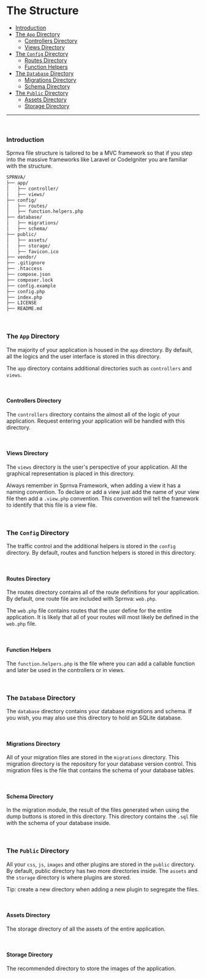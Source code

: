 # The Structure

- [Introduction](#intro)
- [The `App` Directory](#app)
	- [Controllers Directory](#controllers)
	- [Views Directory](#views)
- [The `Config` Directory](#config)
	- [Routes Directory](#routes)
	- [Function Helpers](#helpers)
- [The `Database` Directory](#database)
	- [Migrations Directory](#migrations)
	- [Schema Directory](#schema)
- [The `Public` Directory](#public)
	- [Assets Directory](#assets)
	- [Storage Directory](#storage)

---
<!-- ![alt text](public/storage/images/file_structure.png) -->

<a name="intro" style="padding-top: 30px;">&nbsp;</a>
### Introduction
Sprnva file structure is tailored to be a MVC framework so that if you step into the massive frameworks like Laravel or CodeIgniter you are familiar with the structure.

```sh
SPRNVA/
├── app/
│   ├── controller/
│   ├── views/
├── config/
│   ├── routes/
│   ├── function.helpers.php
├── database/
│   ├── migrations/
│   ├── schema/
├── public/
│   ├── assets/
│   ├── storage/
│   ├── favicon.ico
├── vendor/
├── .gitignore
├── .htaccess
├── compose.json
├── composer.lock
├── config.example
├── config.php
├── index.php
├── LICENSE
├── README.md
```

<a name="app" style="padding-top: 30px;">&nbsp;</a>
### The `App` Directory
The majority of your application is housed in the `app` directory. By default, all the logics and the user interface is stored in this directory.

The `app` directory contains additional directories such as `controllers` and `views`.

<a name="controllers" style="padding-top: 30px;">&nbsp;</a>
#### Controllers Directory
The `controllers` directory contains the almost all of the logic of your application. Request entering your application will be handled with this directory.

<a name="views" style="padding-top: 30px;">&nbsp;</a>
#### Views Directory
The `views` directory is the user's perspective of your application. All the graphical representation is placed in this directory.

Always remember in Sprnva Framework, when adding a view it has a naming convention. To declare or add a view just add the name of your view file then add a `.view.php` convention. This convention will tell the framework to identify that this file is a view file.

<a name="config" style="padding-top: 30px;">&nbsp;</a>
### The `Config` Directory
The traffic control and the additional helpers is stored in the `config` directory. By default, routes and function helpers is stored in this directory.

<a name="routes" style="padding-top: 30px;">&nbsp;</a>
#### Routes Directory
The routes directory contains all of the route definitions for your application. By default, one route file are included with Sprnva: `web.php`.

The `web.php` file contains routes that the user define for the entire application. It is likely that all of your routes will most likely be defined in the `web.php` file.

<a name="helpers" style="padding-top: 30px;">&nbsp;</a>
#### Function Helpers
The `function.helpers.php` is the file where you can add a callable function and later be used in the controllers or in views. 

<a name="database" style="padding-top: 30px;">&nbsp;</a>
### The `Database` Directory
The `database` directory contains your database migrations and schema. If you wish, you may also use this directory to hold an SQLite database.

<a name="migrations" style="padding-top: 30px;">&nbsp;</a>
#### Migrations Directory
All of your migration files are stored in the `migrations` directory. This migration directory is the repository for your database version control. This migration files is the file that contains the schema of your database tables.

<a name="schema" style="padding-top: 30px;">&nbsp;</a>
#### Schema Directory
In the migration module, the result of the files generated when using the dump buttons is stored in this directory. This directory contains the `.sql` file with the schema of your database inside.

<a name="public" style="padding-top: 30px;">&nbsp;</a>
### The `Public` Directory
All your `css`, `js`, `images` and other plugins are stored in the `public` directory. By default, public directory has two more directories inside. The `assets` and the `storage` directory is where plugins are stored.

Tip: create a new directory when adding a new plugin to segregate the files.

<a name="assets" style="padding-top: 30px;">&nbsp;</a>
#### Assets Directory
The storage directory of all the assets of the entire application.

<a name="storage" style="padding-top: 30px;">&nbsp;</a>
#### Storage Directory
The recommended directory to store the images of the application.